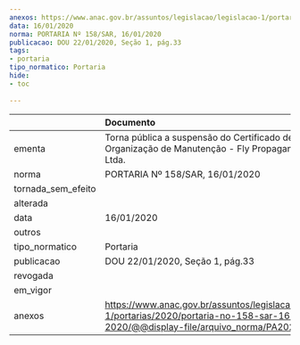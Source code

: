 ```yaml
---
anexos: https://www.anac.gov.br/assuntos/legislacao/legislacao-1/portarias/2020/portaria-no-158-sar-16-01-2020/@@display-file/arquivo_norma/PA2020-0158.pdf
data: 16/01/2020
norma: PORTARIA Nº 158/SAR, 16/01/2020
publicacao: DOU 22/01/2020, Seção 1, pág.33
tags:
- portaria
tipo_normatico: Portaria
hide: 
- toc 
 
---
```


|                    | Documento                                                                                                                                           |
|:-------------------|:----------------------------------------------------------------------------------------------------------------------------------------------------|
| ementa             | Torna pública a suspensão do Certificado de Organização de Manutenção - Fly Propaganda Aérea Ltda.                                                  |
| norma              | PORTARIA Nº 158/SAR, 16/01/2020                                                                                                                     |
| tornada_sem_efeito |                                                                                                                                                     |
| alterada           |                                                                                                                                                     |
| data               | 16/01/2020                                                                                                                                          |
| outros             |                                                                                                                                                     |
| tipo_normatico     | Portaria                                                                                                                                            |
| publicacao         | DOU 22/01/2020, Seção 1, pág.33                                                                                                                     |
| revogada           |                                                                                                                                                     |
| em_vigor           |                                                                                                                                                     |
| anexos             | https://www.anac.gov.br/assuntos/legislacao/legislacao-1/portarias/2020/portaria-no-158-sar-16-01-2020/@@display-file/arquivo_norma/PA2020-0158.pdf |